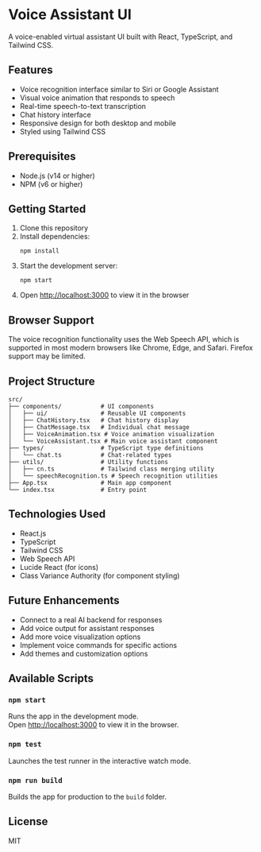 # Voice Assistant UI

A voice-enabled virtual assistant UI built with React, TypeScript, and Tailwind CSS.

## Features

- Voice recognition interface similar to Siri or Google Assistant
- Visual voice animation that responds to speech
- Real-time speech-to-text transcription
- Chat history interface
- Responsive design for both desktop and mobile
- Styled using Tailwind CSS

## Prerequisites

- Node.js (v14 or higher)
- NPM (v6 or higher)

## Getting Started

1. Clone this repository
2. Install dependencies:
   ```
   npm install
   ```
3. Start the development server:
   ```
   npm start
   ```
4. Open [http://localhost:3000](http://localhost:3000) to view it in the browser

## Browser Support

The voice recognition functionality uses the Web Speech API, which is supported in most modern browsers like Chrome, Edge, and Safari. Firefox support may be limited.

## Project Structure

```
src/
├── components/           # UI components
│   ├── ui/               # Reusable UI components
│   ├── ChatHistory.tsx   # Chat history display
│   ├── ChatMessage.tsx   # Individual chat message
│   ├── VoiceAnimation.tsx # Voice animation visualization
│   └── VoiceAssistant.tsx # Main voice assistant component
├── types/                # TypeScript type definitions
│   └── chat.ts           # Chat-related types
├── utils/                # Utility functions
│   ├── cn.ts             # Tailwind class merging utility
│   └── speechRecognition.ts # Speech recognition utilities
├── App.tsx               # Main app component
└── index.tsx             # Entry point
```

## Technologies Used

- React.js
- TypeScript
- Tailwind CSS
- Web Speech API
- Lucide React (for icons)
- Class Variance Authority (for component styling)

## Future Enhancements

- Connect to a real AI backend for responses
- Add voice output for assistant responses
- Add more voice visualization options
- Implement voice commands for specific actions
- Add themes and customization options

## Available Scripts

### `npm start`

Runs the app in the development mode.\
Open [http://localhost:3000](http://localhost:3000) to view it in the browser.

### `npm test`

Launches the test runner in the interactive watch mode.

### `npm run build`

Builds the app for production to the `build` folder.

## License

MIT